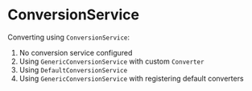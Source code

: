 # ConversionService

Converting using `ConversionService`:
1. No conversion service configured
2. Using `GenericConversionService` with custom `Converter`
3. Using `DefaultConversionService`
4. Using `GenericConversionService` with registering default converters